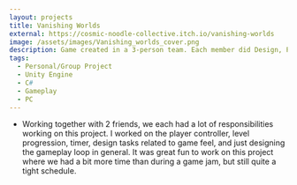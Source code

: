 ```yaml
---
layout: projects
title: Vanishing Worlds
external: https://cosmic-noodle-collective.itch.io/vanishing-worlds
image: /assets/images/Vanishing_worlds_cover.png
description: Game created in a 3-person team. Each member did Design, Programming, and Art. Finished in 4 weeks.
tags:
  - Personal/Group Project
  - Unity Engine
  - C#
  - Gameplay
  - PC
---
```


<p>
  <ul>
    <li>Working together with 2 friends, we each had a lot of responsibilities working on this project. I worked on the player controller, level progression, timer, design tasks related to game feel, and just designing the gameplay loop in general. It was great fun to work on this project where we had a bit more time than during a game jam, but still quite a tight schedule.</li>
  </ul>
</p>